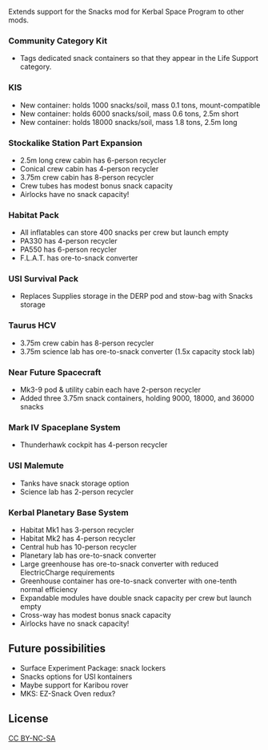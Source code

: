 Extends support for the Snacks mod for Kerbal Space Program to other mods.

### Community Category Kit
- Tags dedicated snack containers so that they appear in the Life Support category.

### KIS
- New container: holds 1000 snacks/soil, mass 0.1 tons, mount-compatible
- New container: holds 6000 snacks/soil, mass 0.6 tons, 2.5m short
- New container: holds 18000 snacks/soil, mass 1.8 tons, 2.5m long

### Stockalike Station Part Expansion
- 2.5m long crew cabin has 6-person recycler
- Conical crew cabin has 4-person recycler
- 3.75m crew cabin has 8-person recycler
- Crew tubes has modest bonus snack capacity
- Airlocks have no snack capacity!

### Habitat Pack
- All inflatables can store 400 snacks per crew but launch empty
- PA330 has 4-person recycler
- PA550 has 6-person recycler
- F.L.A.T. has ore-to-snack converter

### USI Survival Pack
- Replaces Supplies storage in the DERP pod and stow-bag with Snacks storage

### Taurus HCV
- 3.75m crew cabin has 8-person recycler
- 3.75m science lab has ore-to-snack converter (1.5x capacity stock lab)

### Near Future Spacecraft
- Mk3-9 pod & utility cabin each have 2-person recycler
- Added three 3.75m snack containers, holding 9000, 18000, and 36000 snacks

### Mark IV Spaceplane System
- Thunderhawk cockpit has 4-person recycler

### USI Malemute
- Tanks have snack storage option
- Science lab has 2-person recycler

### Kerbal Planetary Base System
- Habitat Mk1 has 3-person recycler
- Habitat Mk2 has 4-person recycler
- Central hub has 10-person recycler
- Planetary lab has ore-to-snack converter
- Large greenhouse has ore-to-snack converter with reduced ElectricCharge requirements
- Greenhouse container has ore-to-snack converter with one-tenth normal efficiency
- Expandable modules have double snack capacity per crew but launch empty
- Cross-way has modest bonus snack capacity
- Airlocks have no snack capacity!

## Future possibilities
- Surface Experiment Package: snack lockers
- Snacks options for USI kontainers
- Maybe support for Karibou rover
- MKS: EZ-Snack Oven redux?

## License

[CC BY-NC-SA](https://creativecommons.org/licenses/by-nc-sa/4.0/)
